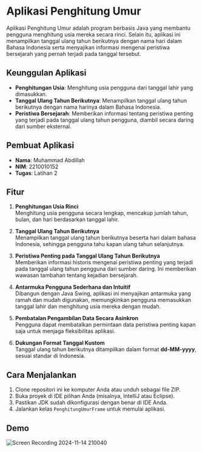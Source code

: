 # Aplikasi Penghitung Umur

Aplikasi Penghitung Umur adalah program berbasis Java yang membantu pengguna menghitung usia mereka secara rinci. Selain itu, aplikasi ini menampilkan tanggal ulang tahun berikutnya dengan nama hari dalam Bahasa Indonesia serta menyajikan informasi mengenai peristiwa bersejarah yang pernah terjadi pada tanggal tersebut.

## Keunggulan Aplikasi

- **Penghitungan Usia**: Menghitung usia pengguna dari tanggal lahir yang dimasukkan.
- **Tanggal Ulang Tahun Berikutnya**: Menampilkan tanggal ulang tahun berikutnya dengan nama harinya dalam Bahasa Indonesia.
- **Peristiwa Bersejarah**: Memberikan informasi tentang peristiwa penting yang terjadi pada tanggal ulang tahun pengguna, diambil secara daring dari sumber eksternal.

## Pembuat Aplikasi

- **Nama**: Muhammad Abdillah
- **NIM**: 2210010152
- **Tugas**: Latihan 2

## Fitur

1. **Penghitungan Usia Rinci**  
   Menghitung usia pengguna secara lengkap, mencakup jumlah tahun, bulan, dan hari berdasarkan tanggal lahir.

2. **Tanggal Ulang Tahun Berikutnya**  
   Menampilkan tanggal ulang tahun berikutnya beserta hari dalam bahasa Indonesia, sehingga pengguna tahu kapan ulang tahun selanjutnya.

3. **Peristiwa Penting pada Tanggal Ulang Tahun Berikutnya**  
   Memberikan informasi historis mengenai peristiwa penting yang terjadi pada tanggal ulang tahun pengguna dari sumber daring. Ini memberikan wawasan tambahan tentang kejadian bersejarah.

4. **Antarmuka Pengguna Sederhana dan Intuitif**  
   Dibangun dengan Java Swing, aplikasi ini menyajikan antarmuka yang ramah dan mudah digunakan, memungkinkan pengguna memasukkan tanggal lahir dan menghitung usia mereka dengan mudah.

5. **Pembatalan Pengambilan Data Secara Asinkron**  
   Pengguna dapat membatalkan permintaan data peristiwa penting kapan saja untuk menjaga fleksibilitas aplikasi.

6. **Dukungan Format Tanggal Kustom**  
   Tanggal ulang tahun berikutnya ditampilkan dalam format **dd-MM-yyyy**, sesuai standar di Indonesia.

## Cara Menjalankan

1. Clone repositori ini ke komputer Anda atau unduh sebagai file ZIP.
2. Buka proyek di IDE pilihan Anda (misalnya, IntelliJ atau Eclipse).
3. Pastikan JDK sudah dikonfigurasi dengan benar di IDE Anda.
4. Jalankan kelas `PenghitungUmurFrame` untuk memulai aplikasi.

## Demo
![Screen Recording 2024-11-14 210040](https://github.com/user-attachments/assets/be1adce6-e5a5-408d-83eb-e40581904446)

